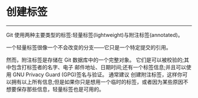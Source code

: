 # 创建标签
---- 
Git 使用两种主要类型的标签:轻量标签(lightweight)与附注标签(annotated)。

 一个轻量标签很像一个不会改变的分支——它只是一个特定提交的引用。 


然而，附注标签是存储在 Git 数据库中的一个完整对象。 它们是可以被校验的;其中包含打标签者的名字、电子 邮件地址、日期时间;还有一个标签信息;并且可以使用 GNU Privacy Guard (GPG)签名与验证。 通常建议 创建附注标签，这样你可以拥有以上所有信息;但是如果你只是想用一个临时的标签，或者因为某些原因不想要保存那些信息，轻量标签也是可用的。 

